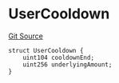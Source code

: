 # UserCooldown
[Git Source](https://github.com/Level-Money/contracts/blob/596e7d17f2f0a509e7a447183bc335cd46833918/src/interfaces/IStakedlvlUSDCooldown.sol)


```solidity
struct UserCooldown {
    uint104 cooldownEnd;
    uint256 underlyingAmount;
}
```

